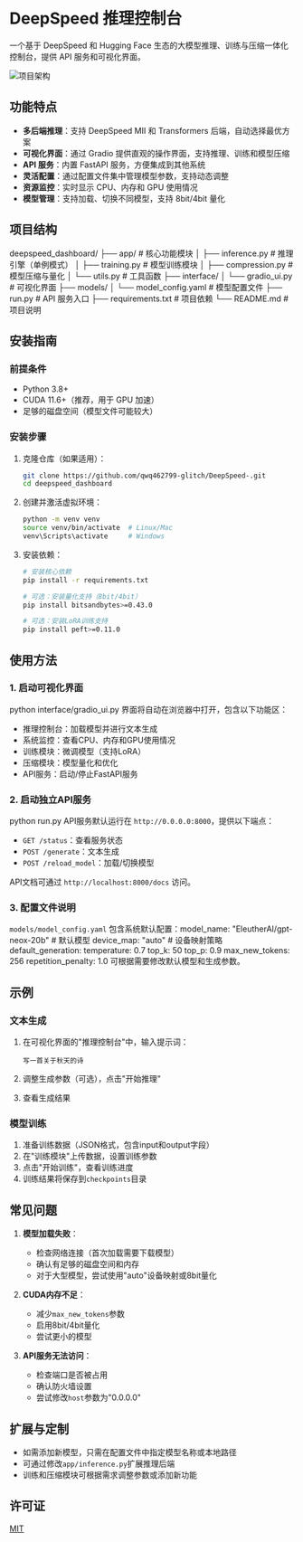 # DeepSpeed 推理控制台

一个基于 DeepSpeed 和 Hugging Face 生态的大模型推理、训练与压缩一体化控制台，提供 API 服务和可视化界面。

![项目架构](https://picsum.photos/id/0/800/400)

## 功能特点

- **多后端推理**：支持 DeepSpeed MII 和 Transformers 后端，自动选择最优方案
- **可视化界面**：通过 Gradio 提供直观的操作界面，支持推理、训练和模型压缩
- **API 服务**：内置 FastAPI 服务，方便集成到其他系统
- **灵活配置**：通过配置文件集中管理模型参数，支持动态调整
- **资源监控**：实时显示 CPU、内存和 GPU 使用情况
- **模型管理**：支持加载、切换不同模型，支持 8bit/4bit 量化

## 项目结构
deepspeed_dashboard/
├── app/                  # 核心功能模块
│   ├── inference.py      # 推理引擎（单例模式）
│   ├── training.py       # 模型训练模块
│   ├── compression.py    # 模型压缩与量化
│   └── utils.py          # 工具函数
├── interface/
│   └── gradio_ui.py      # 可视化界面
├── models/
│   └── model_config.yaml # 模型配置文件
├── run.py                # API 服务入口
├── requirements.txt      # 项目依赖
└── README.md             # 项目说明
## 安装指南

### 前提条件

- Python 3.8+
- CUDA 11.6+（推荐，用于 GPU 加速）
- 足够的磁盘空间（模型文件可能较大）

### 安装步骤

1. 克隆仓库（如果适用）：
   ```bash
   git clone https://github.com/qwq462799-glitch/DeepSpeed-.git
   cd deepspeed_dashboard
   ```

2. 创建并激活虚拟环境：
   ```bash
   python -m venv venv
   source venv/bin/activate  # Linux/Mac
   venv\Scripts\activate     # Windows
   ```

3. 安装依赖：
   ```bash
   # 安装核心依赖
   pip install -r requirements.txt
   
   # 可选：安装量化支持（8bit/4bit）
   pip install bitsandbytes>=0.43.0
   
   # 可选：安装LoRA训练支持
   pip install peft>=0.11.0
   ```

## 使用方法

### 1. 启动可视化界面
python interface/gradio_ui.py
界面将自动在浏览器中打开，包含以下功能区：
- 推理控制台：加载模型并进行文本生成
- 系统监控：查看CPU、内存和GPU使用情况
- 训练模块：微调模型（支持LoRA）
- 压缩模块：模型量化和优化
- API服务：启动/停止FastAPI服务

### 2. 启动独立API服务
python run.py
API服务默认运行在 `http://0.0.0.0:8000`，提供以下端点：
- `GET /status`：查看服务状态
- `POST /generate`：文本生成
- `POST /reload_model`：加载/切换模型

API文档可通过 `http://localhost:8000/docs` 访问。

### 3. 配置文件说明

`models/model_config.yaml` 包含系统默认配置：model_name: "EleutherAI/gpt-neox-20b"  # 默认模型
device_map: "auto"                     # 设备映射策略
default_generation:
  temperature: 0.7
  top_k: 50
  top_p: 0.9
  max_new_tokens: 256
  repetition_penalty: 1.0
可根据需要修改默认模型和生成参数。

## 示例

### 文本生成

1. 在可视化界面的"推理控制台"中，输入提示词：
   ```
   写一首关于秋天的诗
   ```

2. 调整生成参数（可选），点击"开始推理"

3. 查看生成结果

### 模型训练

1. 准备训练数据（JSON格式，包含input和output字段）
2. 在"训练模块"上传数据，设置训练参数
3. 点击"开始训练"，查看训练进度
4. 训练结果将保存到`checkpoints`目录

## 常见问题

1. **模型加载失败**：
   - 检查网络连接（首次加载需要下载模型）
   - 确认有足够的磁盘空间和内存
   - 对于大型模型，尝试使用"auto"设备映射或8bit量化

2. **CUDA内存不足**：
   - 减少`max_new_tokens`参数
   - 启用8bit/4bit量化
   - 尝试更小的模型

3. **API服务无法访问**：
   - 检查端口是否被占用
   - 确认防火墙设置
   - 尝试修改`host`参数为"0.0.0.0"

## 扩展与定制

- 如需添加新模型，只需在配置文件中指定模型名称或本地路径
- 可通过修改`app/inference.py`扩展推理后端
- 训练和压缩模块可根据需求调整参数或添加新功能

## 许可证

[MIT](LICENSE)


